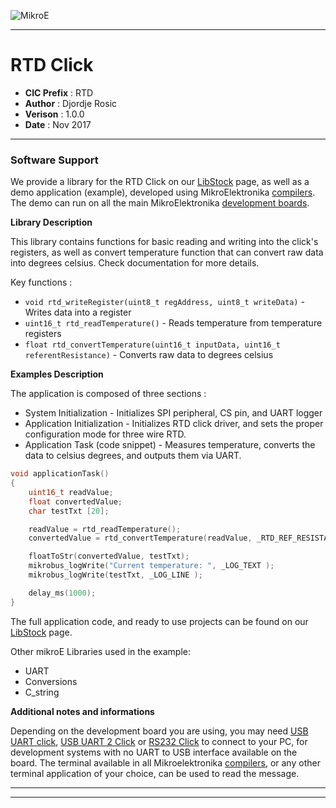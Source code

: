 ![MikroE](http://www.mikroe.com/img/designs/beta/logo_small.png)

---

# RTD Click

- **CIC Prefix**  : RTD
- **Author**      : Djordje Rosic
- **Verison**     : 1.0.0
- **Date**        : Nov 2017

---

### Software Support

We provide a library for the RTD Click on our [LibStock](https://libstock.mikroe.com/projects/view/2240/rtd-click) 
page, as well as a demo application (example), developed using MikroElektronika 
[compilers](http://shop.mikroe.com/compilers). The demo can run on all the main 
MikroElektronika [development boards](http://shop.mikroe.com/development-boards).

**Library Description**

This library contains functions for basic reading and writing into the click's registers,
as well as convert temperature function that can convert raw data into degrees celsius.
Check documentation for more details.

Key functions :

- ``` void rtd_writeRegister(uint8_t regAddress, uint8_t writeData) ``` - Writes data into a register
- ``` uint16_t rtd_readTemperature() ``` - Reads temperature from temperature registers
- ``` float rtd_convertTemperature(uint16_t inputData, uint16_t referentResistance) ``` - Converts raw data to degrees celsius

**Examples Description**

The application is composed of three sections :

- System Initialization - Initializes SPI peripheral, CS pin, and UART logger
- Application Initialization - Initializes RTD click driver, and sets the
                               proper configuration mode for three wire RTD.
- Application Task (code snippet) - Measures temperature, converts the data to celsius degrees,
                     and outputs them via UART.


```.c
void applicationTask()
{
    uint16_t readValue;
    float convertedValue;
    char testTxt [20];

    readValue = rtd_readTemperature();
    convertedValue = rtd_convertTemperature(readValue, _RTD_REF_RESISTANCE_470);

    floatToStr(convertedValue, testTxt);
    mikrobus_logWrite("Current temperature: ", _LOG_TEXT );
    mikrobus_logWrite(testTxt, _LOG_LINE );

    delay_ms(1000);
}
```


The full application code, and ready to use projects can be found on our 
[LibStock](https://libstock.mikroe.com/projects/view/2240/rtd-click) page.

Other mikroE Libraries used in the example:

- UART
- Conversions
- C_string

**Additional notes and informations**

Depending on the development board you are using, you may need 
[USB UART click](http://shop.mikroe.com/usb-uart-click), 
[USB UART 2 Click](http://shop.mikroe.com/usb-uart-2-click) or 
[RS232 Click](http://shop.mikroe.com/rs232-click) to connect to your PC, for 
development systems with no UART to USB interface available on the board. The 
terminal available in all Mikroelektronika 
[compilers](http://shop.mikroe.com/compilers), or any other terminal application 
of your choice, can be used to read the message.

---
---
